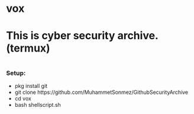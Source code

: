 # vox
<h1>This is cyber security archive. (termux)<h1>
<h3>Setup:</h3>
<ul>
  <li>pkg install git</li>
  <li>git clone https://github.com/MuhammetSonmez/GithubSecurityArchive</li>
  <li>cd vox</li>
  <li>bash shellscript.sh</li>
</ul>
